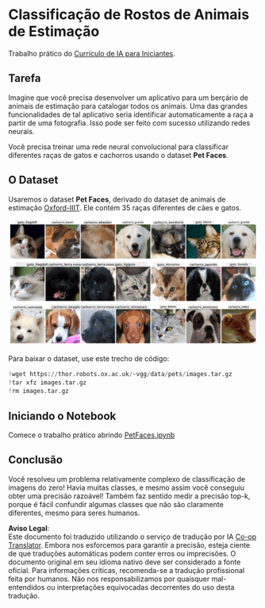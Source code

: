 <!--
CO_OP_TRANSLATOR_METADATA:
{
  "original_hash": "f3d2cee9cb3c52160419e560c57a690e",
  "translation_date": "2025-08-26T09:34:45+00:00",
  "source_file": "lessons/4-ComputerVision/07-ConvNets/lab/README.md",
  "language_code": "br"
}
-->
# Classificação de Rostos de Animais de Estimação

Trabalho prático do [Currículo de IA para Iniciantes](https://github.com/microsoft/ai-for-beginners).

## Tarefa

Imagine que você precisa desenvolver um aplicativo para um berçário de animais de estimação para catalogar todos os animais. Uma das grandes funcionalidades de tal aplicativo seria identificar automaticamente a raça a partir de uma fotografia. Isso pode ser feito com sucesso utilizando redes neurais.

Você precisa treinar uma rede neural convolucional para classificar diferentes raças de gatos e cachorros usando o dataset **Pet Faces**.

## O Dataset

Usaremos o dataset **Pet Faces**, derivado do dataset de animais de estimação [Oxford-IIIT](https://www.robots.ox.ac.uk/~vgg/data/pets/). Ele contém 35 raças diferentes de cães e gatos.

![Dataset com o qual trabalharemos](../../../../../../translated_images/data.50b2a9d5484bdbf0f52f5765b381cec9efe2bd296a98f007f90bedb6ac67f2a8.br.png)

Para baixar o dataset, use este trecho de código:

```python
!wget https://thor.robots.ox.ac.uk/~vgg/data/pets/images.tar.gz
!tar xfz images.tar.gz
!rm images.tar.gz
```

## Iniciando o Notebook

Comece o trabalho prático abrindo [PetFaces.ipynb](../../../../../../lessons/4-ComputerVision/07-ConvNets/lab/PetFaces.ipynb)

## Conclusão

Você resolveu um problema relativamente complexo de classificação de imagens do zero! Havia muitas classes, e mesmo assim você conseguiu obter uma precisão razoável! Também faz sentido medir a precisão top-k, porque é fácil confundir algumas classes que não são claramente diferentes, mesmo para seres humanos.

**Aviso Legal**:  
Este documento foi traduzido utilizando o serviço de tradução por IA [Co-op Translator](https://github.com/Azure/co-op-translator). Embora nos esforcemos para garantir a precisão, esteja ciente de que traduções automáticas podem conter erros ou imprecisões. O documento original em seu idioma nativo deve ser considerado a fonte oficial. Para informações críticas, recomenda-se a tradução profissional feita por humanos. Não nos responsabilizamos por quaisquer mal-entendidos ou interpretações equivocadas decorrentes do uso desta tradução.